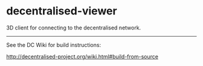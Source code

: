 decentralised-viewer
====

3D client for connecting to the decentralised network.

---

See the DC Wiki for build instructions:

http://decentralised-project.org/wiki.html#build-from-source
